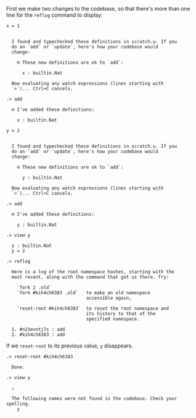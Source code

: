First we make two changes to the codebase, so that there's more than one line
for the `reflog` command to display:

```unison
x = 1
```

```ucm

  I found and typechecked these definitions in scratch.u. If you
  do an `add` or `update`, here's how your codebase would
  change:
  
    ⍟ These new definitions are ok to `add`:
    
      x : builtin.Nat
   
  Now evaluating any watch expressions (lines starting with
  `>`)... Ctrl+C cancels.

```
```ucm
.> add

  ⍟ I've added these definitions:
  
    x : builtin.Nat

```
```unison
y = 2
```

```ucm

  I found and typechecked these definitions in scratch.u. If you
  do an `add` or `update`, here's how your codebase would
  change:
  
    ⍟ These new definitions are ok to `add`:
    
      y : builtin.Nat
   
  Now evaluating any watch expressions (lines starting with
  `>`)... Ctrl+C cancels.

```
```ucm
.> add

  ⍟ I've added these definitions:
  
    y : builtin.Nat

.> view y

  y : builtin.Nat
  y = 2

```
```ucm
.> reflog

  Here is a log of the root namespace hashes, starting with the
  most recent, along with the command that got us there. Try:
  
    `fork 2 .old`             
    `fork #kih4ch6383 .old`   to make an old namespace
                              accessible again,
                              
    `reset-root #kih4ch6383`  to reset the root namespace and
                              its history to that of the
                              specified namespace.
  
  1. #n23evntj7s : add
  2. #kih4ch6383 : add

```
If we `reset-root` to its previous value, `y` disappears.
```ucm
.> reset-root #kih4ch6383

  Done.

```
```ucm
.> view y

  ⚠️
  
  The following names were not found in the codebase. Check your spelling.
    y

```
